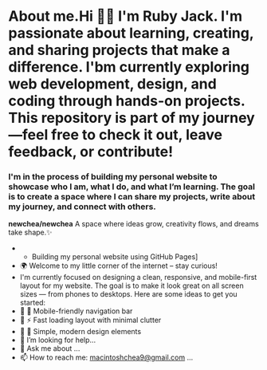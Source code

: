 # About me.Hi 👋🏽 I'm Ruby Jack. I'm passionate about learning, creating, and sharing projects that make a difference. I'bm currently exploring web development, design, and coding through hands-on projects. This repository is part of my journey—feel free to check it out, leave feedback, or contribute!
### I'm in the process of building my personal website to showcase who I am, what I do, and what I’m learning. The goal is to create a space where I can share my projects, write about my journey, and connect with others.
<!-- Feel free to contribute or suggest improvements -->
**newchea/newchea** A space where ideas grow, creativity flows, and dreams take shape.✨ 
- - Building my personal website using GitHub Pages]
- 🌍 Welcome to my little corner of the internet – stay curious!
- I'm currently focused on designing a clean, responsive, and mobile-first layout for my website. The goal is to make it look great on all screen sizes — from phones to desktops.
Here are some ideas to get you started:
- 🔭 📱 Mobile-friendly navigation bar
- 🌱 ⚡ Fast loading layout with minimal clutter
- 👯 🎨 Simple, modern design elements
- 🤔 I’m looking for help...
- 💬 Ask me about ...
- 📫 How to reach me: macintoshchea9@gmail.com ...
